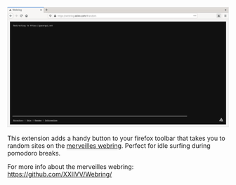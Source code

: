 ![A screenshot of firefox navigating to a random page on the merveilles webring; the merveilles webring icon can be seenin the toolbar](screenshot.png)

This extension adds a handy button to your firefox toolbar that takes you to random sites on the [merveilles webring](http://webring.xxiivv.com). Perfect for idle surfing during pomodoro breaks.

For more info about the merveilles webring:
https://github.com/XXIIVV/Webring/
